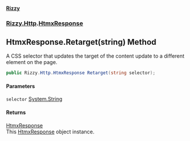 #### [Rizzy](index 'index')
### [Rizzy.Http](Rizzy.Http 'Rizzy.Http').[HtmxResponse](Rizzy.Http.HtmxResponse 'Rizzy.Http.HtmxResponse')

## HtmxResponse.Retarget(string) Method

A CSS selector that updates the target of the content update to a different element on the page.

```csharp
public Rizzy.Http.HtmxResponse Retarget(string selector);
```
#### Parameters

<a name='Rizzy.Http.HtmxResponse.Retarget(string).selector'></a>

`selector` [System.String](https://docs.microsoft.com/en-us/dotnet/api/System.String 'System.String')

#### Returns
[HtmxResponse](Rizzy.Http.HtmxResponse 'Rizzy.Http.HtmxResponse')  
This [HtmxResponse](Rizzy.Http.HtmxResponse 'Rizzy.Http.HtmxResponse') object instance.